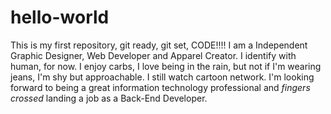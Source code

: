 # hello-world
This is my first repository,  git ready, git set, CODE!!!!
I am a Independent Graphic Designer, Web Developer and Apparel Creator. I identify with human, for now. I enjoy carbs, I love being in the rain, but not if I'm wearing jeans, I'm shy but approachable. I still watch cartoon network. I'm looking forward to being a great information technology professional and *fingers crossed* landing a job as a Back-End Developer. 
